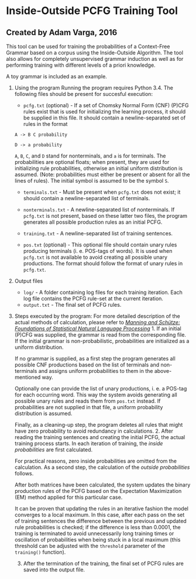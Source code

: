 # Inside-Outside PCFG Training Tool
## Created by Adam Varga, 2016

This tool can be used for training the probabilities of a Context-Free Grammar based on a corpus using the Inside-Outside Algorithm. The tool also allows for
completely unsupervised grammar induction as well as for performing training with different levels of a priori knowledge.

A toy grammar is included as an example.

1. Using the program
   Running the program requires Python 3.4. The following files should be present for succesful execution:
   * `pcfg.txt` (optional) - If a set of Chomsky Normal Form (CNF) (P)CFG rules exist that is used for initializing the learning process, it should be 
   supplied in this file. It should contain a newline-separated set of rules in the format
   
   `A -> B C probability`
   
   `D -> a probability`
   
   `A`, `B`, `C`, and `D` stand for nonterminals, and `a` is for terminals. The probabilities are optional floats; when present, they are used for initializing rule probabilities, otherwise an initial uniform distribution is assumed.
   (Note: probabilities must either be present or absent for all the lines of rules). The initial symbol is assumed to be the symbol `S`.
   
   * `terminals.txt` - Must be present when `pcfg.txt` does not exist; it should contain a newline-separated list of terminals.
   
   * `nonterminals.txt` - A newline-separated list of nonterminals. If `pcfg.txt` is not present, based on these latter two files, the program generates all
   possible production rules as an initial PCFG.
   
   * `training.txt` - A newline-separated list of training sentences.
   
   * `pos.txt` (optional) - This optional file should contain unary rules producing terminals (i. e. POS-tags of words). It is used when `pcfg.txt` is
   not available to avoid creating all possible unary productions. The format should follow the format of unary rules in `pcfg.txt`.
   
2. Output files
   * `log/` - A folder containing log files for each training iteration. Each log file contains the PCFG rule-set at the current iteration.
   * `output.txt` - The final set of PCFG rules.
   
3. Steps executed by the program:
   For more detailed description of the actual methods of calculation, please refer to *[Manning and Schütze: Foundations of Statistical Natural Language Processing](http://nlp.stanford.edu/fsnlp/)*
   1. 
      If an initial (P)CFG was supplied, the grammar is read from the corresponding file. If the initial grammar is non-probabilistic, probabilities are initialized as a uniform distribution.
   
      If no grammar is supplied, as a first step the program generates all possible CNF productions based on the list of terminals and non-terminals and assigns uniform probabilities to them in the above-mentioned way.
	  
	  Optionally one can provide the list of unary productions, i. e. a POS-tag for each occurring word. This way the system avoids generating all possible unary rules and reads them from `pos.txt` instead. If probabilities are not supplied in that file, a uniform probability distribution is assumed.
	  
	  Finally, as a cleaning-up step, the program deletes all rules that might have zero probability to avoid redundancy in calculations.
   2.
      After reading the training sentences and creating the initial PCFG, the actual training process starts. In each iteration of training, the *inside probabilities*
	  are first calculated. 
	  
	  For practical reasons, zero inside probabilities are omitted from the calculation. As a second step, the calculation of the *outside probabilities* follows.
	  
	  After both matrices have been calculated, the system updates the binary production rules of the PCFG based on the Expectation Maximization (EM) method applied for this particular case.
	  
	  It can be proven that updating the rules in an iterative fashion the model converges to a local maximum. In this case, after each pass on the set of training sentences the difference between the previous and updated rule probabilities is checked; if the difference is less than 0.0001, the training is terminated to avoid unnecessarily long training times or oscillation of probabilities when being stuck in a local maximum (this threshold can be adjusted with the `threshold` parameter of the `training()` function).
	  
   3.
      After the termination of the training, the final set of PCFG rules are saved into the output file.	